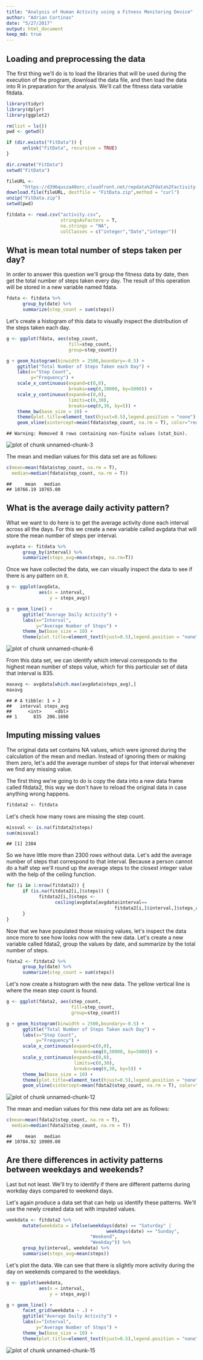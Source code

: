 ```yaml
---
title: "Analysis of Human Activity using a Fitness Monitoring Device"
author: "Adrian Cortinas"
date: "5/27/2017"
output: html_document
keep_md: true
---
```




## Loading and preprocessing the data

The first thing we'll do is to load the libraries that will be used during the 
execution of the program, download the data file, and then load the data into R 
in preparation for the analysis. We'll call the fitness data variable fitdata.


```r
library(tidyr)
library(dplyr)
library(ggplot2)

rm(list = ls())
pwd <- getwd()

if (dir.exists("FitData")) {
      unlink("FitData", recursive = TRUE)
}

dir.create("FitData")
setwd("FitData")

fileURL <- 
      "https://d396qusza40orc.cloudfront.net/repdata%2Fdata%2Factivity.zip"
download.file(fileURL, destfile = "FitData.zip",method = "curl")
unzip("FitData.zip")
setwd(pwd)

fitdata <- read.csv("activity.csv", 
                    stringsAsFactors = T, 
                    na.strings = "NA", 
                    colClasses = c("integer","Date","integer"))
```

## What is mean total number of steps taken per day?
In order to answer this question we'll group the fitness data by date, then get 
the total number of steps taken every day. The result of this operation will be 
stored in a new variable named fdata.


```r
fdata <- fitdata %>% 
      group_by(date) %>% 
      summarize(step_count = sum(steps))
```

Let's create a histogram of this data to visually inspect the distribution
of the steps taken each day.

```r
g <- ggplot(fdata, aes(step_count, 
                       fill=step_count, 
                       group=step_count))

g + geom_histogram(binwidth = 2500,boundary=-0.5) +
    ggtitle("Total Number of Steps Taken each Day") +
    labs(x="Step Count", 
         y="Frequency") +
    scale_x_continuous(expand=c(0,0),
                       breaks=seq(0,30000, by=5000)) +
    scale_y_continuous(expand=c(0,0),
                       limits=c(0,30),
                       breaks=seq(0,30, by=5)) +
    theme_bw(base_size = 10) +
    theme(plot.title=element_text(hjust=0.5),legend.position = "none") +
    geom_vline(xintercept=mean(fdata$step_count, na.rm = T), color="red")
```

```
## Warning: Removed 8 rows containing non-finite values (stat_bin).
```

![plot of chunk unnamed-chunk-3](figure/unnamed-chunk-3-1.png)

The mean and median values for this data set are as follows:

```r
c(mean=mean(fdata$step_count, na.rm = T),
  median=median(fdata$step_count, na.rm = T))
```

```
##     mean   median 
## 10766.19 10765.00
```

## What is the average daily activity pattern?
What we want to do here is to get the average activity done each interval across
all the days. For this we create a new variable called avgdata that will store
the mean number of steps per interval.


```r
avgdata <- fitdata %>%
      group_by(interval) %>%
      summarize(steps_avg=mean(steps, na.rm=T))
```

Once we have collected the data, we can visually inspect the data to see if there
is any pattern on it.

```r
g <- ggplot(avgdata, 
            aes(x = interval, 
                y = steps_avg))

g + geom_line() + 
      ggtitle("Average Daily Activity") +
      labs(x="Interval", 
           y="Average Number of Steps") +
      theme_bw(base_size = 10) +
      theme(plot.title=element_text(hjust=0.5),legend.position = "none")
```

![plot of chunk unnamed-chunk-6](figure/unnamed-chunk-6-1.png)

From this data set, we can identify which interval corresponds to the highest 
mean number of steps value, which for this particular set of data that interval
is 835.

```r
maxavg <- avgdata[which.max(avgdata$steps_avg),]
maxavg
```

```
## # A tibble: 1 × 2
##   interval steps_avg
##      <int>     <dbl>
## 1      835  206.1698
```

## Imputing missing values
The original data set contains NA values, which were ignored during the 
calculation of the mean and median. Instead of ignoring them or making them zero,
let's add the average number of steps for that interval whenever we find any missing
value.

The first thing we're going to do is copy the data into a new data frame called
fitdata2, this way we don't have to reload the original data in case anything 
wrong happens. 

```r
fitdata2 <- fitdata
```

Let's check how many rows are missing the step count.

```r
missval <- is.na(fitdata2$steps)
sum(missval)
```

```
## [1] 2304
```

So we have little more than 2300 rows without data. Let's add the average number 
of steps that correspond to that interval. Because a person cannot do a half step
we'll round up the average steps to the closest integer value with the help of 
the ceiling function.

```r
for (i in 1:nrow(fitdata2)) {
      if (is.na(fitdata2[i,]$steps)) {
            fitdata2[i,]$steps <- 
                  ceiling(avgdata[avgdata$interval==
                                        fitdata2[i,]$interval,]$steps_avg)
      }
}
```

Now that we have populated those missing values, let's inspect the data once more
to see how looks now with the new data. Let's create a new variable called fdata2,
group the values by date, and summarize by the total number of steps.


```r
fdata2 <- fitdata2 %>% 
      group_by(date) %>% 
      summarize(step_count = sum(steps))
```

Let's now create a histogram with the new data. The yellow vertical line is where the mean step
count is found.

```r
g <- ggplot(fdata2, aes(step_count, 
                        fill=step_count, 
                        group=step_count))

g + geom_histogram(binwidth = 2500,boundary=-0.5) +
      ggtitle("Total Number of Steps Taken each Day") +
      labs(x="Step Count", 
           y="Frequency") +
      scale_x_continuous(expand=c(0,0),
                         breaks=seq(0,30000, by=5000)) +
      scale_y_continuous(expand=c(0,0),
                         limits=c(0,30),
                         breaks=seq(0,30, by=5)) +
      theme_bw(base_size = 10) +
      theme(plot.title=element_text(hjust=0.5),legend.position = "none") +
      geom_vline(xintercept=mean(fdata2$step_count, na.rm = T), color="yellow")
```

![plot of chunk unnamed-chunk-12](figure/unnamed-chunk-12-1.png)

The mean and median values for this new data set are as follows:

```r
c(mean=mean(fdata2$step_count, na.rm = T),
  median=median(fdata2$step_count, na.rm = T))
```

```
##     mean   median 
## 10784.92 10909.00
```

## Are there differences in activity patterns between weekdays and weekends?
Last but not least. We'll try to identify if there are different patterns during 
workday days compared to weekend days.

Let's again produce a data set that can help us identify these patterns. We'll
use the newly created data set with imputed values.

```r
weekdata <- fitdata2 %>% 
      mutate(weekdata = ifelse(weekdays(date) == "Saturday" | 
                                     weekdays(date) == "Sunday",
                               "Weekend",
                               "Weekday")) %>%
      group_by(interval, weekdata) %>%
      summarise(steps_avg=mean(steps))
```

Let's plot the data. We can see that there is slightly more activity during the 
day on weekends compared to the weekdays.

```r
g <- ggplot(weekdata, 
            aes(x = interval, 
                y = steps_avg))

g + geom_line() + 
      facet_grid(weekdata ~ .) +
      ggtitle("Average Daily Activity") +
      labs(x="Interval", 
           y="Average Number of Steps") +
      theme_bw(base_size = 10) +
      theme(plot.title=element_text(hjust=0.5),legend.position = "none")
```

![plot of chunk unnamed-chunk-15](figure/unnamed-chunk-15-1.png)

